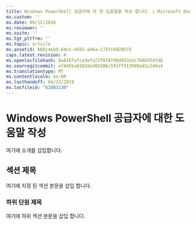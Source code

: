 ```yaml
---
title: Windows PowerShell 공급자에 대 한 도움말을 작성 합니다. | Microsoft Docs
ms.custom: ''
ms.date: 09/12/2016
ms.reviewer: ''
ms.suite: ''
ms.tgt_pltfrm: ''
ms.topic: article
ms.assetid: 666c4eb9-64cc-4583-a46a-c737c6929b7d
caps.latest.revision: 4
ms.openlocfilehash: 8a816fafca3efa73f078f00dd23a3c7b6b554fd8
ms.sourcegitcommit: e7445ba8203da304286c591ff513900ad1c244a4
ms.translationtype: MT
ms.contentlocale: ko-KR
ms.lasthandoff: 04/23/2019
ms.locfileid: "62083130"
---
```

# <a name="writing-help-for-windows-powershell-providers"></a>Windows PowerShell 공급자에 대한 도움말 작성

여기에 소개를 삽입합니다.

## <a name="section-heading"></a>섹션 제목

 여기에 지정 된 섹션 본문을 삽입 합니다.

### <a name="subsection-heading"></a>하위 단원 제목

 여기에 하위 섹션 본문을 삽입 합니다.